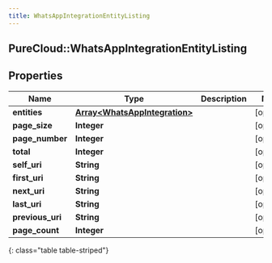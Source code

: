 ```yaml
---
title: WhatsAppIntegrationEntityListing
---
```

## PureCloud::WhatsAppIntegrationEntityListing

## Properties

|Name | Type | Description | Notes|
|------------ | ------------- | ------------- | -------------|
| **entities** | [**Array&lt;WhatsAppIntegration&gt;**](WhatsAppIntegration.html) |  | [optional] |
| **page_size** | **Integer** |  | [optional] |
| **page_number** | **Integer** |  | [optional] |
| **total** | **Integer** |  | [optional] |
| **self_uri** | **String** |  | [optional] |
| **first_uri** | **String** |  | [optional] |
| **next_uri** | **String** |  | [optional] |
| **last_uri** | **String** |  | [optional] |
| **previous_uri** | **String** |  | [optional] |
| **page_count** | **Integer** |  | [optional] |
{: class="table table-striped"}


